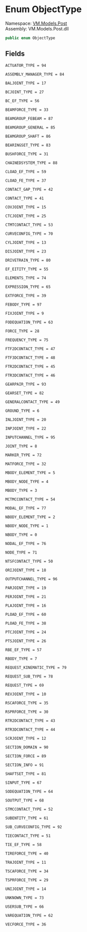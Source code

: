 # <a id="VM_Models_Post_ObjectType"></a> Enum ObjectType

Namespace: [VM.Models.Post](VM.Models.Post.md)  
Assembly: VM.Models.Post.dll  

```csharp
public enum ObjectType
```

## Fields

`ACTUATOR_TYPE = 94` 

`ASSEMBLY_MANAGER_TYPE = 84` 

`BALJOINT_TYPE = 17` 

`BCJOINT_TYPE = 27` 

`BC_EF_TYPE = 56` 

`BEAMFORCE_TYPE = 33` 

`BEAMGROUP_FEBEAM = 87` 

`BEAMGROUP_GENERAL = 85` 

`BEAMGROUP_SHAFT = 86` 

`BEARINGSET_TYPE = 83` 

`BUSHFORCE_TYPE = 31` 

`CHAINEDSYSTEM_TYPE = 88` 

`CLOAD_EF_TYPE = 59` 

`CLOAD_FE_TYPE = 37` 

`CONTACT_GAP_TYPE = 42` 

`CONTACT_TYPE = 41` 

`COVJOINT_TYPE = 15` 

`CTCJOINT_TYPE = 25` 

`CTMTCONTACT_TYPE = 53` 

`CURVECONFIG_TYPE = 70` 

`CYLJOINT_TYPE = 13` 

`DISJOINT_TYPE = 23` 

`DRIVETRAIN_TYPE = 80` 

`EF_EITITY_TYPE = 55` 

`ELEMENTS_TYPE = 74` 

`EXPRESSION_TYPE = 65` 

`EXTFORCE_TYPE = 39` 

`FEBODY_TYPE = 97` 

`FIXJOINT_TYPE = 9` 

`FODEQUATION_TYPE = 63` 

`FORCE_TYPE = 28` 

`FREQUENCY_TYPE = 75` 

`FTF2DCONTACT_TYPE = 47` 

`FTF3DCONTACT_TYPE = 48` 

`FTR2DCONTACT_TYPE = 45` 

`FTR3DCONTACT_TYPE = 46` 

`GEARPAIR_TYPE = 93` 

`GEARSET_TYPE = 82` 

`GENERALCONTACT_TYPE = 49` 

`GROUND_TYPE = 6` 

`INLJOINT_TYPE = 20` 

`INPJOINT_TYPE = 22` 

`INPUTCHANNEL_TYPE = 95` 

`JOINT_TYPE = 8` 

`MARKER_TYPE = 72` 

`MATFORCE_TYPE = 32` 

`MBODY_ELEMENT_TYPE = 5` 

`MBODY_NODE_TYPE = 4` 

`MBODY_TYPE = 3` 

`MCTMCCONTACT_TYPE = 54` 

`MODAL_EF_TYPE = 77` 

`NBODY_ELEMENT_TYPE = 2` 

`NBODY_NODE_TYPE = 1` 

`NBODY_TYPE = 0` 

`NODAL_EF_TYPE = 76` 

`NODE_TYPE = 71` 

`NTSFCONTACT_TYPE = 50` 

`ORIJOINT_TYPE = 18` 

`OUTPUTCHANNEL_TYPE = 96` 

`PARJOINT_TYPE = 19` 

`PERJOINT_TYPE = 21` 

`PLAJOINT_TYPE = 16` 

`PLOAD_EF_TYPE = 60` 

`PLOAD_FE_TYPE = 38` 

`PTCJOINT_TYPE = 24` 

`PTSJOINT_TYPE = 26` 

`RBE_EF_TYPE = 57` 

`RBODY_TYPE = 7` 

`REQUEST_KINEMATIC_TYPE = 79` 

`REQUEST_SUB_TYPE = 78` 

`REQUEST_TYPE = 69` 

`REVJOINT_TYPE = 10` 

`RSCAFORCE_TYPE = 35` 

`RSPRFORCE_TYPE = 30` 

`RTR2DCONTACT_TYPE = 43` 

`RTR3DCONTACT_TYPE = 44` 

`SCRJOINT_TYPE = 12` 

`SECTION_DOMAIN = 90` 

`SECTION_FORCE = 89` 

`SECTION_INFO = 91` 

`SHAFTSET_TYPE = 81` 

`SINPUT_TYPE = 67` 

`SODEQUATION_TYPE = 64` 

`SOUTPUT_TYPE = 68` 

`STMCCONTACT_TYPE = 52` 

`SUBENTITY_TYPE = 61` 

`SUB_CURVECONFIG_TYPE = 92` 

`TIECONTACT_TYPE = 51` 

`TIE_EF_TYPE = 58` 

`TIREFORCE_TYPE = 40` 

`TRAJOINT_TYPE = 11` 

`TSCAFORCE_TYPE = 34` 

`TSPRFORCE_TYPE = 29` 

`UNIJOINT_TYPE = 14` 

`UNKNOWN_TYPE = 73` 

`USERSUB_TYPE = 66` 

`VAREQUATION_TYPE = 62` 

`VECFORCE_TYPE = 36` 


